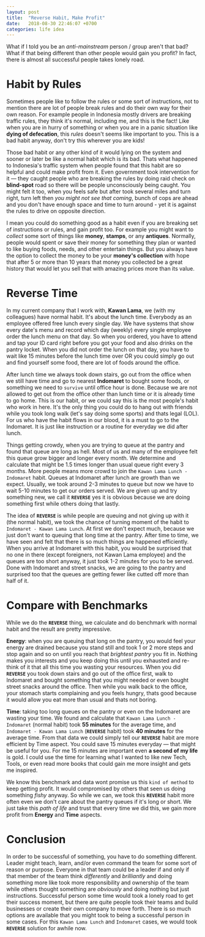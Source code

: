 ```yaml
---
layout: post
title:  "Reverse Habit, Make Profit"
date:   2018-08-30 22:46:07 +0700
categories: life idea
---
```

What if I told you be an *anti-mainstream* person / group aren't that bad? What if that being different than other people would gain you profit? In fact, there is almost all successful people takes lonely road.

<!-- Replacement for Image -->

# Habit by Rules

Sometimes people like to follow the rules or some sort of instructions, not to mention there are lot of people break rules and do their own way for their own reason. For example people in Indonesia mostly drivers are breaking traffic rules, they think it's normal, including me, and this is the fact! Like when you are in hurry of something or when you are in a panic situation like **dying of defecation**, this *rules* doesn't seems like important to you. This is a bad habit anyway, don't try this wherever you are kids!

Those bad habit or any other kind of it would lying on the system and sooner or later be like a normal habit which is its bad. Thats what happened to Indonesia's traffic system when people found that this habit are so helpful and could make profit from it. Even government took intervention for it &mdash; they caught people who are breaking the rules by doing raid check on **blind-spot** road so there will be people unconsciously being caught. You might felt it too, when you feels safe but after took several miles and turn right, turn left then *you might not see that coming*, bunch of cops are ahead and you don't have enough space and time to turn around - yet it is against the rules to drive on opposite direction.

I mean you could do something good as a habit even if you are breaking set of instructions or rules, and gain profit too. For example you might want to *collect* some sort of things like **money**, **stamps**, or any **antiques**. Normally, people would spent or save their money for something they plan or wanted to like buying foods, needs, and other entertain things. But you always have the option to collect the money to be your **money's collection** with hope that after 5 or more than 10 years that money you collected be a great history that would let you sell that with amazing prices more than its value.

# Reverse Time

In my current company that I work with, **Kawan Lama**, we (with my colleagues) have normal habit. It's about the lunch time. Everybody as an employee offered free lunch every single day. We have systems that show every date's menu and record which day (weekly) every single employee order the lunch menu on that day. So when you ordered, you have to attend and tap your ID card right before you got your food and also drinks on the pantry locket. When you did not order the lunch on that day, you have to wait like 15 minutes before the lunch time over OR you could simply go out and find yourself some food, there are lot of foods around the office.

After lunch time we always took down stairs, go out from the office when we still have time and go to nearest **Indomaret** to bought some foods, or something we need to `survive` until office hour is done. Because we are not allowed to get out from the office other than lunch time or it is already time to go home. This is our habit, or we could say this is the most people's habit who work in here. It's the only thing you could do to hang out with friends while you took long walk (let's say doing some sports) and thats legal (LOL). For us who have the habit flows in our blood, it is a must to go to the Indomaret. It is just like instruction or a routine for everyday we did after lunch.

Things getting crowdy, when you are trying to queue at the pantry and found that queue are long as hell. Most of us and many of the employee felt this queue grow bigger and longer every month. We determine and calculate that might be 1.5 times longer than usual queue right every 3 months. More people means more crowd to join the `Kawan Lama Lunch - Indomaret` habit. Queues at Indomaret after lunch are growth than we expect. Usually, we took around 2-3 minutes to queue but now we have to wait 5-10 minutes to get our orders served. We are given up and try something new, we call it **`REVERSE`** yes it is obvious because we are doing something first while others doing that lastly.

The idea of **`REVERSE`** is while people are queuing and not giving up with it (the normal habit), we took the chance of turning moment of the habit to `Indomaret - Kawan Lama Lunch`. At first we don't expect much, because we just don't want to queuing that long time at the pantry. After time to time, we have seen and felt that there is so much things are happened efficiently. When you arrive at Indomaret with this habit, you would be surprised that no one in there (except foreigners, not Kawan Lama employee) and the queues are too short anyway, it just took 1-2 minutes for you to be served. Done with Indomaret and street snacks, we are going to the pantry and surprised too that the queues are getting fewer like cutted off more than half of it.

# Compare with Benchmarks

While we do the **`REVERSE`** thing, we calculate and do benchmark with normal habit and the result are pretty impressive.

**Energy**: when you are queuing that long on the pantry, you would feel your energy are drained because you stand still and took 1 or 2 more steps and stop again and so on until you reach that *brightest pantry* you fit in. Nothing makes you interests and you keep doing this until you exhausted and re-think of it that all this time you wasting your resources. When you did **`REVERSE`** you took down stairs and go out of the office first, walk to Indomaret and bought something that you might needed or even bought street snacks around the office. Then while you walk back to the office, your stomach starts complaining and you feels hungry, thats good because it would allow you eat more than usual and thats not boring.

**Time**: taking too long queues on the pantry or even on the Indomaret are wasting your time. We found and calculate that `Kawan Lama Lunch - Indomaret` (normal habit) took **55 minutes** for the average time, and `Indomaret - Kawan Lama Lunch` (**`REVERSE`** habit) took **40 minutes** for the average time. From that data we could simply tell our **`REVERSE`** habit are more efficient by Time aspect. You could save 15 minutes everyday &mdash; that might be useful for you. For me 15 minutes are important even **a second of my life** is gold. I could use the time for learning what I wanted to like new Tech, Tools, or even read more books that could gain me more insight and gets me inspired.

We know this benchmark and data wont promise us this `kind of method` to keep getting profit. It would compromised by others that seen us doing something *fishy* anyway. So while we can, we took this **`REVERSE`** habit more often even we don't care about the pantry queues if it's long or short. We just take this *path of life* and trust that every time we did this, we gain more profit from **Energy** and **Time** aspects.

# Conclusion

In order to be successful of something, you have to do something different. Leader might teach, learn, and/or even command the team for some sort of reason or purpose. Everyone in that team could be a leader if and only if that member of the team think *differently* and *brilliantly* and doing something more like took more responsibility and ownership of the team while others thought something are *obviously* and doing nothing but just instructions. Successful person some time would took a lonely road to get their success moment, but there are quite people took their teams and build businesses or create their own company to move forth. There is so much options are available that you might took to being a successful person in some cases. For this `Kawan Lama Lunch` and `Indomaret` cases, we would took **`REVERSE`** solution for awhile now.